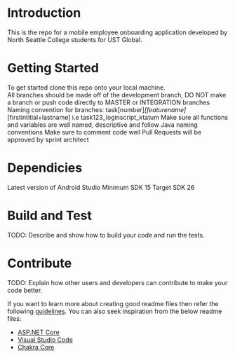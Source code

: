 # Introduction 
This is the repo for a mobile employee onboarding application developed by North Seattle College students for UST Global. 

# Getting Started
To get started clone this repo onto your local machine.  
All branches should be made off of the development branch, DO NOT make a branch or push code directly to MASTER or INTEGRATION branches
Naming convention for branches:
task[number]_[featurename]_[firstintitial+lastname]
    i.e task123_loginscript_ktatum
Make sure all functions and variables are well named, descriptive and follow Java naming conventions
Make sure to comment code well 
Pull Requests will be approved by sprint architect

# Dependicies
Latest version of Android Studio
Minimum SDK 15
Target SDK 26

# Build and Test
TODO: Describe and show how to build your code and run the tests. 

# Contribute
TODO: Explain how other users and developers can contribute to make your code better. 

If you want to learn more about creating good readme files then refer the following [guidelines](https://www.visualstudio.com/en-us/docs/git/create-a-readme). You can also seek inspiration from the below readme files:
- [ASP.NET Core](https://github.com/aspnet/Home)
- [Visual Studio Code](https://github.com/Microsoft/vscode)
- [Chakra Core](https://github.com/Microsoft/ChakraCore)